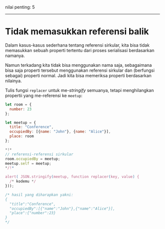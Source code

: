 nilai penting: 5

---

# Tidak memasukkan referensi balik

Dalam kasus-kasus sederhana tentang referensi sirkular, kita bisa tidak memasukkan sebuah properti tertentu dari proses serialisasi berdasarkan namanya.

Namun terkadang kita tidak bisa menggunakan nama saja, sebagaimana bisa saja properti tersebut menggunakan referensi sirkular dan (berfungsi sebagai) properti normal. Jadi kita bisa memeriksa properti berdasarkan nilainya.

Tulis fungsi `replacer` untuk me-*stringify* semuanya, tetapi menghilangkan propertii yang me-referensi ke `meetup`:

```js run
let room = {
  number: 23
};

let meetup = {
  title: "Conference",
  occupiedBy: [{name: "John"}, {name: "Alice"}],
  place: room
};

*!*
// referensi-referensi sirkular
room.occupiedBy = meetup;
meetup.self = meetup;
*/!*

alert( JSON.stringify(meetup, function replacer(key, value) {
  /* kodemu */
}));

/* hasil yang diharapkan yakni:
{
  "title":"Conference",
  "occupiedBy":[{"name":"John"},{"name":"Alice"}],
  "place":{"number":23}
}
*/
```
